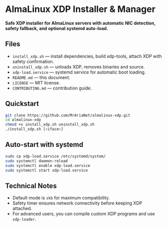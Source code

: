 # AlmaLinux XDP Installer & Manager

**Safe XDP installer for AlmaLinux servers with automatic NIC detection, safety fallback, and optional systemd auto-load.**

## Files
- `install_xdp.sh` — install dependencies, build xdp-tools, attach XDP with safety confirmation.
- `uninstall_xdp.sh` — unloads XDP, removes binaries and source.
- `xdp-load.service` — systemd service for automatic boot loading.
- `README.md` — this document.
- `LICENSE` — MIT license.
- `CONTRIBUTING.md` — contribution guide.

## Quickstart
```bash
git clone https://github.com/MrAriaNet/almalinux-xdp.git
cd almalinux-xdp
chmod +x install_xdp.sh uninstall_xdp.sh
./install_xdp.sh [<iface>]
````

## Auto-start with systemd

```bash
sudo cp xdp-load.service /etc/systemd/system/
sudo systemctl daemon-reload
sudo systemctl enable xdp-load.service
sudo systemctl start xdp-load.service
```

## Technical Notes

* Default mode is `skb` for maximum compatibility.
* Safety timer ensures network connectivity before keeping XDP attached.
* For advanced users, you can compile custom XDP programs and use `xdp-loader`.
